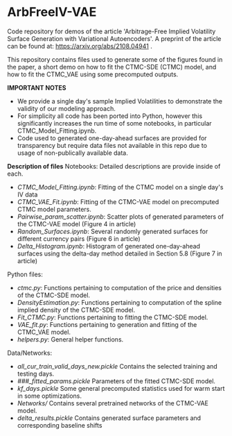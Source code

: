 # ArbFreeIV-VAE
Code repository for demos of the article 'Arbitrage-Free Implied Volatility Surface Generation with Variational Autoencoders'. A preprint of the article can be found at: https://arxiv.org/abs/2108.04941 .

This repository contains files used to generate some of the figures found in the paper, a short demo on how to fit the CTMC-SDE (CTMC) model, and how to fit the CTMC_VAE using some precomputed outputs. 

**IMPORTANT NOTES**
- We provide a single day's sample Implied Volatilities to demonstrate the validity of our modeling approach.
- For simplicity all code has been ported into Python, however this significantly increases the run time of some notebooks, in particular CTMC_Model_Fitting.ipynb. 
- Code used to generated one-day-ahead surfaces are provided for transparency but require data files not available in this repo due to usage of non-publically available data. 

**Description of files**
Notebooks: Detailed descriptions are provide inside of each.
- *CTMC_Model_Fitting.ipynb*:            Fitting of the CTMC model on a single day's IV data
- *CTMC_VAE_Fit.ipynb*:                  Fitting of the CTMC-VAE model on precomputed CTMC model parameters.
- *Pairwise_param_scatter.ipynb*:        Scatter plots of generated parameters of the CTMC-VAE model (Figure 4 in article)
- *Random_Surfaces.ipynb*:               Several randomly generated surfaces for different currency pairs (Figure 6 in article)
- *Delta_Histogram.ipynb*:               Histogram of generated one-day-ahead surfaces using the delta-day method detailed in Section 5.8 (Figure 7 in article)

Python files:
- *ctmc.py*:                             Functions pertaining to computation of the price and densities of the CTMC-SDE model.
- *DensityEstimation.py*:                Functions pertaining to computation of the spline implied density of the CTMC-SDE model.
- *Fit_CTMC.py*:                         Functions pertaining to fitting the CTMC-SDE model.
- *VAE_fit.py*:                          Functions pertaining to generation and fitting of the CTMC_VAE model.
- *helpers.py*:                          General helper functions.

Data/Networks:
- *all_cur_train_valid_days_new.pickle*  Contains the selected training and testing days.
- *###_fitted_params.pickle*             Parameters of the fitted CTMC-SDE model.
- *kf_days.pickle*                       Some general precomputed statistics used for warm start in some optimizations.
- *Networks/*                            Contains several pretrained networks of the CTMC-VAE model.
- *delta_results.pickle*                 Contains generated surface parameters and corresponding baseline shifts
